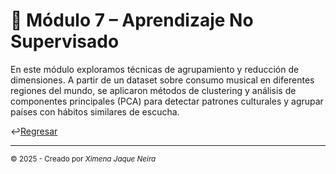 # 🧬 Módulo 7 – Aprendizaje No Supervisado

En este módulo exploramos técnicas de agrupamiento y reducción de dimensiones. A partir de un dataset sobre consumo musical en diferentes regiones del mundo, se aplicaron métodos de clustering y análisis de componentes principales (PCA) para detectar patrones culturales y agrupar países con hábitos similares de escucha.

↩️[Regresar](https://github.com/AncorethaX/Portafolio-Bootcamp-Ciencia-de-Datos/tree/main)

---
<sub>© 2025 - Creado por *Ximena Jaque Neira*</sub>
